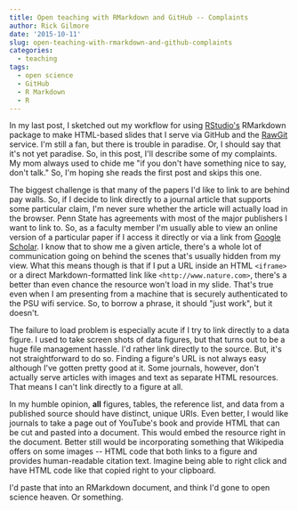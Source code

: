 ```yaml
---
title: Open teaching with RMarkdown and GitHub -- Complaints
author: Rick Gilmore
date: '2015-10-11'
slug: open-teaching-with-rmarkdown-and-github-complaints
categories:
  - teaching
tags:
  - open science
  - GitHub
  - R Markdown
  - R
---
```


In my last post, I sketched out my workflow for using [RStudio's](https://www.rstudio.com/) RMarkdown package to make HTML-based slides that I serve via GitHub and the [RawGit](http://rawgit.com) service. I'm still a fan, but there is trouble in paradise. Or, I should say that it's not yet paradise. So, in this post, I'll describe some of my complaints. My mom always used to chide me "if you don't have something nice to say, don't talk." So, I'm hoping she reads the first post and skips this one.

The biggest challenge is that many of the papers I'd like to link to are behind pay walls. So, if I decide to link directly to a journal article that supports some particular claim, I'm never sure whether the article will actually load in the browser. Penn State has agreements with most of the major publishers I want to link to. So, as a faculty member I'm usually able to view an online version of a particular paper if I access it directly or via a link from [Google Scholar](http://scholar.google.com). I know that to show me a given article, there's a whole lot of communication going on behind the scenes that's usually hidden from my view. What this means though is that if I put a URL inside an HTML `<iframe>`  or a direct Markdown-formatted link like `<http://www.nature.com>`, there's a better than even chance the resource won't load in my slide. That's true even when I am presenting from a machine that is securely authenticated to the PSU wifi service. So, to borrow a phrase, it should "just work", but it doesn't.

The failure to load problem is especially acute if I try to link directly to a data figure. I used to take screen shots of data figures, but that turns out to be a huge file management hassle. I'd rather link directly to the source. But, it's not straightforward to do so. Finding a figure's URL is not always easy although I've gotten pretty good at it. Some journals, however, don't actually serve articles with images and text as separate HTML resources. That means I can't link directly to a figure at all. 

In my humble opinion, **all** figures, tables, the reference list, and data from a published source should have distinct, unique URIs. Even better, I would like journals to take a page out of YouTube's book and provide HTML that can be cut and pasted into a document. This would embed the resource right in the document. Better still would be incorporating something that Wikipedia offers on some images -- HTML code that both links to a figure and provides human-readable citation text. Imagine being able to right click and have HTML code like that copied right to your clipboard. 

I'd paste that into an RMarkdown document, and think I'd gone to open science heaven. Or something.
